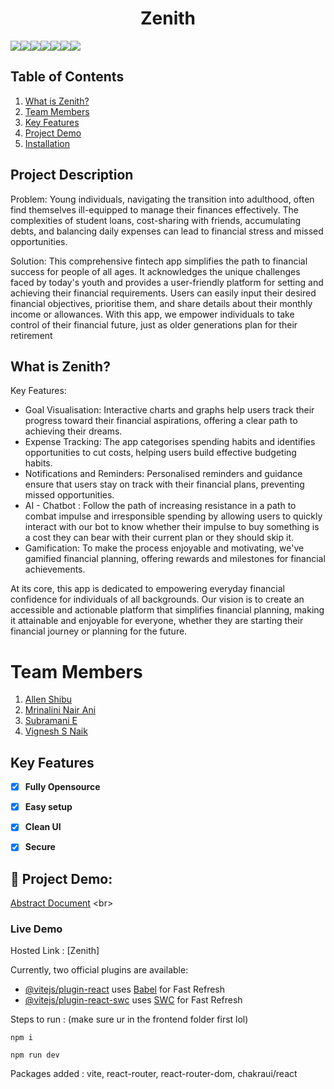 # **<div align="center">Zenith</div>**  

<img src="https://img.shields.io/badge/React-20232A?style=for-the-badge&logo=react&logoColor=61DAFB"><img src="https://img.shields.io/badge/Material%20UI-007FFF?style=for-the-badge&logo=mui&logoColor=white"><img src="https://img.shields.io/badge/Node.js-339933?style=for-the-badge&logo=nodedotjs&logoColor=white"><img src="https://img.shields.io/badge/Express.js-000000?style=for-the-badge&logo=express&logoColor=white"><img src="https://img.shields.io/badge/JavaScript-323330?style=for-the-badge&logo=javascript&logoColor=F7DF1E"><img src="https://img.shields.io/badge/CSS3-1572B6?style=for-the-badge&logo=css3&logoColor=white"><img src="https://img.shields.io/badge/Vite-B73BFE?style=for-the-badge&logo=vite&logoColor=FFD62E">


## Table of Contents
1. [What is Zenith?](#project-description)
2. [Team Members](#team-members)
3. [Key Features](#key-features)
4. [Project Demo](#project-demo)
5. [Installation](#installation)


## Project Description
Problem: Young individuals, navigating the transition into adulthood, often find themselves ill-equipped to manage their finances effectively. The complexities of student loans, cost-sharing with friends, accumulating debts, and balancing daily expenses can lead to financial stress and missed opportunities.

Solution: This comprehensive fintech app simplifies the path to financial success for people of all ages. It acknowledges the unique challenges faced by today's youth and provides a user-friendly platform for setting and achieving their financial requirements. Users can easily input their desired financial objectives, prioritise them, and share details about their monthly income or allowances. With this app, we empower individuals to take control of their financial future, just as older generations plan for their retirement

## What is Zenith?

Key Features:
- Goal Visualisation: Interactive charts and graphs help users track their progress toward their financial aspirations, offering a clear path to achieving their dreams.
- Expense Tracking: The app categorises spending habits and identifies opportunities to cut costs, helping users build effective budgeting habits.
- Notifications and Reminders: Personalised reminders and guidance ensure that users stay on track with their financial plans, preventing missed opportunities.
- AI - Chatbot : Follow the path of increasing resistance in a path to combat impulse and irresponsible spending by allowing users to quickly interact with our bot to know whether their impulse to buy something is a cost they can bear with their current plan or they should skip it.
- Gamification: To make the process enjoyable and motivating, we've gamified financial planning, offering rewards and milestones for financial achievements.

At its core, this app is dedicated to empowering everyday financial confidence for individuals of all backgrounds. Our vision is to create an accessible and actionable platform that simplifies financial planning, making it attainable and enjoyable for everyone, whether they are starting their financial journey or planning for the future.

# Team Members
1. [Allen Shibu](https://github.com/alllenshibu)
1. [Mrinalini Nair Ani](https://github.com/hacksh4w/)
1. [Subramani E](https://github.com/subru-37)
1. [Vignesh S Naik](https://github.com/vigneshsnaik)

## Key Features 
- [x] **Fully Opensource**
- [x] **Easy setup**
- [x] **Clean UI**
- [x] **Secure**


## 🔧 Project Demo:
[Abstract Document]([https://docs.google.com/document/d/1tKNwgIpqZWKnEeDfTPFcPAmc_h4MMG_fstvecCdaSdY/edit](https://docs.google.com/document/d/1ZJHdjBla3bTFSGmTUuvGh7CKHjPBHxtSA-ptP8ijk_E/edit?usp=sharing))
<br>

### Live Demo
Hosted Link : [Zenith]

Currently, two official plugins are available:

- [@vitejs/plugin-react](https://github.com/vitejs/vite-plugin-react/blob/main/packages/plugin-react/README.md) uses [Babel](https://babeljs.io/) for Fast Refresh
- [@vitejs/plugin-react-swc](https://github.com/vitejs/vite-plugin-react-swc) uses [SWC](https://swc.rs/) for Fast Refresh

Steps to run :  (make sure ur in the frontend folder first lol)

`npm i`

`npm run dev`

Packages added : vite, react-router, react-router-dom, chakraui/react
